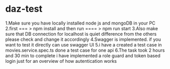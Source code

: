 # daz-test


1.Make sure you have locally installed node js and mongoDB in your PC
2.first === > npm install and then run ==== > npm run start 
3.Also make sure that DB connection for localhost is quiet difference from the others please check and change it accordingly
4.Swagger is implemented. if you want to test it directly can use swagger UI
5.i have a created a test case in movies.service.spec.ts done a test case for one api
6.The task took 2 hours and 30 min to complete i have implemented a role guard and token based login just for an overview of how autentication works
